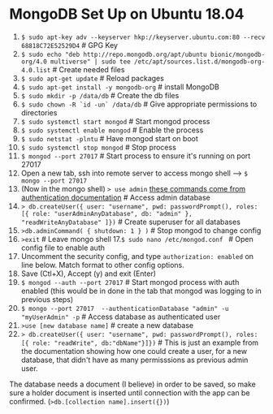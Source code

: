 # MongoDB Set Up on Ubuntu 18.04
1. `$ sudo apt-key adv --keyserver hkp://keyserver.ubuntu.com:80 --recv 68818C72E52529D4` # GPG Key
2. `$ sudo echo "deb http://repo.mongodb.org/apt/ubuntu bionic/mongodb-org/4.0 multiverse" | sudo tee /etc/apt/sources.list.d/mongodb-org-4.0.list` # Create needed files
3. `$ sudo apt-get update` # Reload packages
4. `$ sudo apt-get install -y mongodb-org` # install MongoDB
5. `$ sudo mkdir -p /data/db` # Create the db files
6. ```$ sudo chown -R `id -un` /data/db``` # Give appropriate permissions to directories
7. `$ sudo systemctl start mongod` # Start mongod process
8. `$ sudo systemctl enable mongod` # Enable the process
9. `$ sudo netstat -plntu` # Have mongod start on boot
10. `$ sudo systemctl stop mongod` # Stop process
11. `$ mongod --port 27017` # Start process to ensure it's running on port 27017
12. Open a new tab, ssh into remote server to access mongo shell --> `$ mongo --port 27017` 
13. (Now in the mongo shell) `> use admin` [these commands come from authentication documentation](https://docs.mongodb.com/manual/tutorial/enable-authentication/) # Access admin database
14. `> db.createUser({ user: "username", pwd: passwordPrompt(), roles: [{ role: "userAdminAnyDatabase", db: "admin" }, "readWriteAnyDatabase" ]})` # Create superuser for all databases
15. `>db.adminCommand( { shutdown: 1 } )` # Stop mongod to change config
16. `>exit` # Leave mongo shell
17.`$ sudo nano /etc/mongod.conf ` # Open config file to enable auth
18. Uncomment the security config, and type `authorization: enabled` on line below. Match format to other config options.
19. Save (Ctl+X), Accept (y) and exit (Enter)
20. `$ mongod --auth --port 27017` # Start mongod process with auth enabled (this would be in done in the tab that mongod was logging to in previous steps)
21. `$ mongo --port 27017  --authenticationDatabase "admin" -u "myUserAdmin" -p` # Access database as authenticated user
22. `>use [new database name]` # create a new database
23. `> db.createUser({ user: "username", pwd: passwordPrompt(), roles: [{ role: "readWrite", db:"dbName"}]})` # This is just an example from the documentation showing how one could create a user, for a new database, that didn't have as many permisssions as previous admin user.

The database needs a document (I believe) in order to be saved, so make sure a holder document is inserted until connection with the app can be confirmed. (`>db.[collection name].insert({})`)
